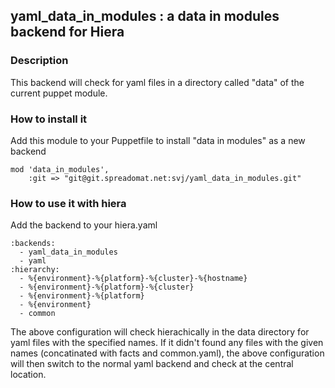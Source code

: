 ## yaml_data_in_modules : a data in modules backend for Hiera

### Description

This backend will check for yaml files in a directory called "data" of the current puppet module.

### How to install it

Add this module to your Puppetfile to install "data in modules" as a new backend

    mod 'data_in_modules',
        :git => "git@git.spreadomat.net:svj/yaml_data_in_modules.git"

### How to use it with hiera

Add the backend to your hiera.yaml

    :backends:
      - yaml_data_in_modules
      - yaml
    :hierarchy:
      - %{environment}-%{platform}-%{cluster}-%{hostname}
      - %{environment}-%{platform}-%{cluster}
      - %{environment}-%{platform}
      - %{environment}
      - common

The above configuration will check hierachically in the data directory for yaml files with the specified names. If it didn't found any files with the given names (concatinated with facts and common.yaml), the above configuration will then switch to the normal yaml backend and check at the central location.

